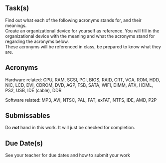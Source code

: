 Task(s)
-------
Find out what each of the following acronyms stands for, and their meanings.  
Create an organizational device for yourself as reference.  You will fill in the organizational device with the meaning and what the acronyms stand for regarding the acronyms below.  
These acronyms will be referenced in class, be prepared to know what they are.

Acronyms
------
Hardware related: CPU, RAM, SCSI, PCI, BIOS, RAID, CRT, VGA, ROM, HDD, NIC, LCD, DVI, CDROM, DVD, AGP, FSB, SATA, WIFI, DIMM, ATX, HDML, PS2, USB, IDE (cable), DDR

Software related: MP3, AVI, NTSC, PAL, FAT, exFAT, NTFS, IDE, AMD, P2P

Submissables
------------------
Do **_not_** hand in this work.  It will just be checked for completion.

Due Date(s)
----------
See your teacher for due dates and how to submit your work
